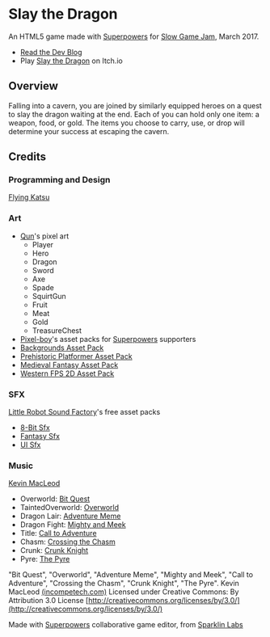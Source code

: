 # Slay the Dragon
An HTML5 game made with [Superpowers](http://superpowers-html5.com/index.en.html) for [Slow Game Jam](https://itch.io/jam/slow-game-jam), March 2017.

* [Read the Dev Blog](https://itch.io/t/69699/slay-the-dragon)
* Play [Slay the Dragon](https://flyingkatsu.itch.io/slay-the-dragon) on Itch.io

## Overview

Falling into a cavern, you are joined by similarly equipped heroes on a quest to slay the dragon waiting at the end.  Each of you can hold only one item: a weapon, food, or gold.  The items you choose to carry, use, or drop will determine your success at escaping the cavern.

## Credits

### Programming and Design
[Flying Katsu](https://flyingkatsu.itch.io/)

### Art
* [Qun](https://qunariariqun.itch.io/)'s pixel art
  * Player
  * Hero
  * Dragon
  * Sword
  * Axe
  * Spade
  * SquirtGun
  * Fruit
  * Meat
  * Gold
  * TreasureChest
* [Pixel-boy](https://pixel-boy.itch.io/)'s asset packs for [Superpowers](http://superpowers-html5.com/) supporters
 * [Backgrounds Asset Pack](https://github.com/sparklinlabs/superpowers-asset-packs/tree/master/backgrounds)
 * [Prehistoric Platformer Asset Pack](https://github.com/sparklinlabs/superpowers-asset-packs/tree/master/prehistoric-platformer)
 * [Medieval Fantasy Asset Pack](https://github.com/sparklinlabs/superpowers-asset-packs/tree/master/medieval-fantasy)
 * [Western FPS 2D Asset Pack](https://github.com/sparklinlabs/superpowers-asset-packs/tree/master/western-fps-2d)

 ### SFX
[Little Robot Sound Factory](https://www.assetstore.unity3d.com/en/#!/search/page=1/sortby=popularity/query=publisher:5673)'s free asset packs
* [8-Bit Sfx](https://www.assetstore.unity3d.com/en/#!/content/32831)
* [Fantasy Sfx](https://www.assetstore.unity3d.com/en/#!/content/32833)
* [UI Sfx](https://www.assetstore.unity3d.com/en/#!/content/36989)

### Music
[Kevin MacLeod](https://www.patreon.com/kmacleod)
 * Overworld: [Bit Quest](https://youtu.be/to3LFaGTuMI)
 * TaintedOverworld: [Overworld](https://youtu.be/d5FVNxdZkfA)
 * Dragon Lair: [Adventure Meme](https://youtu.be/s7iUL1pyAjQ)
 * Dragon Fight: [Mighty and Meek](http://incompetech.com/music/royalty-free/?keywords=Mighty+and+Meek)
 * Title: [Call to Adventure](https://youtu.be/BCpB4dec6hk)
 * Chasm: [Crossing the Chasm](http://incompetech.com/music/royalty-free/?keywords=thought&Search=Search)
 * Crunk: [Crunk Knight](https://youtu.be/3I_n7it4hKw)
 * Pyre: [The Pyre](http://incompetech.com/music/royalty-free/?keywords=pyre)

"Bit Quest", "Overworld", "Adventure Meme", "Mighty and Meek", "Call to Adventure", "Crossing the Chasm", "Crunk Knight", "The Pyre".  Kevin MacLeod [(incompetech.com)](https://incompetech.com/music/royalty-free/)
Licensed under Creative Commons: By Attribution 3.0 License
[http://creativecommons.org/licenses/by/3.0/](http://creativecommons.org/licenses/by/3.0/)


Made with [Superpowers](http://superpowers-html5.com/) collaborative game editor, from [Sparklin Labs](https://sparklinlabs.itch.io/)